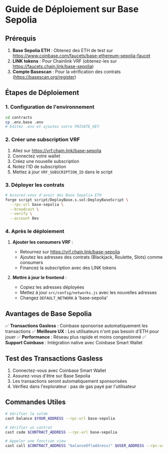 # Guide de Déploiement sur Base Sepolia

## Prérequis

1. **Base Sepolia ETH** : Obtenez des ETH de test sur https://www.coinbase.com/faucets/base-ethereum-sepolia-faucet
2. **LINK tokens** : Pour Chainlink VRF (obtenez-les sur https://faucets.chain.link/base-sepolia)
3. **Compte Basescan** : Pour la vérification des contrats (https://basescan.org/register)

## Étapes de Déploiement

### 1. Configuration de l'environnement

```bash
cd contracts
cp .env.base .env
# Éditez .env et ajoutez votre PRIVATE_KEY
```

### 2. Créer une subscription VRF

1. Allez sur https://vrf.chain.link/base-sepolia
2. Connectez votre wallet
3. Créez une nouvelle subscription
4. Notez l'ID de subscription
5. Mettez à jour `VRF_SUBSCRIPTION_ID` dans le script

### 3. Déployer les contrats

```bash
# Assurez-vous d'avoir des Base Sepolia ETH
forge script script/DeployBase.s.sol:DeployBaseScript \
  --rpc-url base-sepolia \
  --broadcast \
  --verify \
  --account Dev
```

### 4. Après le déploiement

1. **Ajouter les consumers VRF** :
   - Retournez sur https://vrf.chain.link/base-sepolia
   - Ajoutez les adresses des contrats (Blackjack, Roulette, Slots) comme consumers
   - Financez la subscription avec des LINK tokens

2. **Mettre à jour le frontend** :
   - Copiez les adresses déployées
   - Mettez à jour `src/config/networks.js` avec les nouvelles adresses
   - Changez `DEFAULT_NETWORK` à 'base-sepolia'

## Avantages de Base Sepolia

✅ **Transactions Gasless** : Coinbase sponsorise automatiquement les transactions
✅ **Meilleure UX** : Les utilisateurs n'ont pas besoin d'ETH pour jouer
✅ **Performance** : Réseau plus rapide et moins congestionné
✅ **Support Coinbase** : Intégration native avec Coinbase Smart Wallet

## Test des Transactions Gasless

1. Connectez-vous avec Coinbase Smart Wallet
2. Assurez-vous d'être sur Base Sepolia
3. Les transactions seront automatiquement sponsorisées
4. Vérifiez dans l'explorateur : pas de gas payé par l'utilisateur

## Commandes Utiles

```bash
# Vérifier le solde
cast balance $YOUR_ADDRESS --rpc-url base-sepolia

# Vérifier un contrat
cast code $CONTRACT_ADDRESS --rpc-url base-sepolia

# Appeler une fonction view
cast call $CONTRACT_ADDRESS "balanceOf(address)" $USER_ADDRESS --rpc-url base-sepolia
```